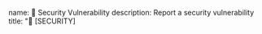 name: 🚨 Security Vulnerability
description: Report a security vulnerability
title: "🚨 [SECURITY] <title>"
labels: ["security"]
body:
  - type: textarea
    attributes:
      label: Vulnerability description
      description: Please describe the vulnerability in detail.
    validations:
      required: true
  - type: textarea
    attributes:
      label: Steps to reproduce
      description: How can we reproduce the vulnerability?
    validations:
      required: true
  - type: textarea
    attributes:
      label: Impact
      description: What is the potential impact of this vulnerability?
    validations:
      required: false
  - type: textarea
    attributes:
      label: Suggested mitigation
      description: Do you have any suggestions for how to fix this?
    validations:
      required: false
  - type: textarea
    attributes:
      label: Additional context
      description: Any other information you want to share?
    validations:
      required: false
